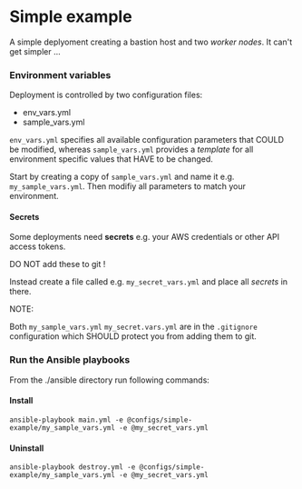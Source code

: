 # Simple example

A simple deplyoment creating a bastion host and two *worker nodes*. It can't get simpler ...

### Environment variables

Deployment is controlled by two configuration files: 

* env_vars.yml
* sample_vars.yml

`env_vars.yml` specifies all available configuration parameters that COULD be modified, whereas `sample_vars.yml` provides a *template* for all environment specific values that HAVE to be changed.

Start by creating a copy of `sample_vars.yml` and name it e.g. `my_sample_vars.yml`. Then modifiy all parameters to match your environment.

#### Secrets

Some deployments need **secrets** e.g. your AWS credentials or other API access tokens. 

DO NOT add these to git !

Instead create a file called e.g. `my_secret_vars.yml` and place all *secrets* in there.

NOTE:  

Both `my_sample_vars.yml` `my_secret.vars.yml` are in the `.gitignore` configuration which SHOULD protect you from adding them to git.

### Run the Ansible playbooks

From the ./ansible directory run following commands:

#### Install

```shell
ansible-playbook main.yml -e @configs/simple-example/my_sample_vars.yml -e @my_secret_vars.yml
```

#### Uninstall

```shell
ansible-playbook destroy.yml -e @configs/simple-example/my_sample_vars.yml -e @my_secret_vars.yml
```

